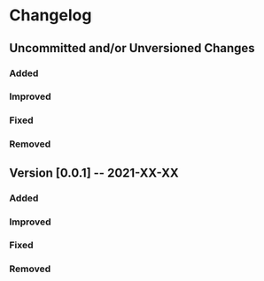 # Changelog

## Uncommitted and/or Unversioned Changes

### Added

### Improved

### Fixed

### Removed

## Version [0.0.1] -- 2021-XX-XX

### Added

### Improved

### Fixed

### Removed
